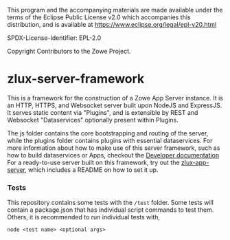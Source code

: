 This program and the accompanying materials are
made available under the terms of the Eclipse Public License v2.0 which accompanies
this distribution, and is available at https://www.eclipse.org/legal/epl-v20.html

SPDX-License-Identifier: EPL-2.0

Copyright Contributors to the Zowe Project.

# zlux-server-framework
This is a framework for the construction of a Zowe App Server instance. It is an HTTP, HTTPS, and Websocket server built upon NodeJS and ExpressJS. It serves static content via "Plugins", and is extensible by REST and Websocket "Dataservices" optionally present within Plugins.

The js folder contains the core bootstrapping and routing of the server, while the plugins folder contains plugins with essential dataservices.
For more information about how to make use of this server framework, such as how to build dataservices or Apps, checkout the [Developer documentation](https://docs.zowe.org/stable/extend/extend-desktop/mvd-extendingzlux)
For a ready-to-use server built on this framework, try out the [zlux-app-server](https://github.com/zowe/zlux-app-server), which includes a README on how to set it up.

### Tests
This repository contains some tests with the `/test` folder. Some tests will contain a package.json that has individual script commands to test them. Others, it is recommended to run individual tests with,
```
node <test name> <optional args>
```
